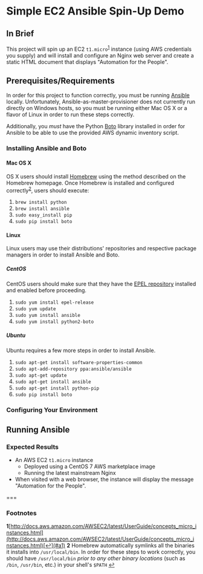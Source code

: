 # Simple EC2 Ansible Spin-Up Demo
## In Brief
This project will spin up an EC2 `t1.micro`<sup id="a1">[1](#footnote1)</sup> instance (using AWS credentials you supply) and will install and configure an Nginx web server and create a static HTML document that displays "Automation for the People".

## Prerequisites/Requirements
In order for this project to function correctly, you must be running [Ansible](https://github.com/ansible/ansible) locally. Unfortunately, Ansible-as-master-provisioner does not currently run directly on Windows hosts, so you must be running either Mac OS X or a flavor of Linux in order to run these steps correctly.

Additionally, you *must* have the Python [Boto](https://pypi.python.org/pypi/boto/) library installed in order for Ansible to be able to use the provided AWS dynamic inventory script.

### Installing Ansible and Boto
#### Mac OS X
OS X users should install [Homebrew](http://brew.sh/) using the method described on the Homebrew homepage. Once Homebrew is installed and configured correctly<sup id="a2">[2](#footnote2)</sup>, users should execute:

1. `brew install python`
2. `brew install ansible`
3. `sudo easy_install pip`
4. `sudo pip install boto`

#### Linux
Linux users may use their distributions' repositories and respective package managers in order to install Ansible and Boto.

##### CentOS
CentOS users should make sure that they have the [EPEL repository](https://fedoraproject.org/wiki/EPEL) installed and enabled before proceeding.

1. `sudo yum install epel-release`
2. `sudo yum update`
3. `sudo yum install ansible`
4. `sudo yum install python2-boto`

##### Ubuntu
Ubuntu requires a few more steps in order to install Ansible.

1. `sudo apt-get install software-properties-common`
2. `sudo apt-add-repository ppa:ansible/ansible`
3. `sudo apt-get update`
4. `sudo apt-get install ansible`
5. `sudo apt-get install python-pip`
6. `sudo pip install boto`

### Configuring Your Environment

## Running Ansible
### Expected Results
* An AWS EC2 `t1.micro` instance
  * Deployed using a CentOS 7 AWS marketplace image
  * Running the latest mainstream Nginx
* When visited with a web browser, the instance will display the message "Automation for the People".

===
### Footnotes
<b id="footnote1">1</b>[http://docs.aws.amazon.com/AWSEC2/latest/UserGuide/concepts_micro_instances.html](http://docs.aws.amazon.com/AWSEC2/latest/UserGuide/concepts_micro_instances.html)[↩](#a1)
<b id="footnote2">2</b> Homebrew automatically symlinks all the binaries it installs into `/usr/local/bin`. In order for these steps to work correctly, you should have `/usr/local/bin` *prior to any other binary locations* (such as `/bin`, `/usr/bin`, etc.) in your shell's `$PATH` [↩](#a2)